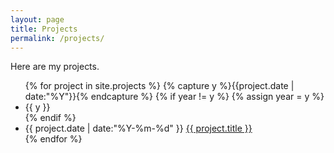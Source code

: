 ```yaml
---
layout: page
title: Projects
permalink: /projects/
---
```


Here are my projects.

<ul class="listing">
{% for project in site.projects %}
  {% capture y %}{{project.date | date:"%Y"}}{% endcapture %}
  {% if year != y %}
    {% assign year = y %}
    <li class="listing-separator">{{ y }}</li>
  {% endif %}
  <li class="listing-item">
    <time datetime="{{ post.date | date:"%Y-%m-%d" }}">{{ project.date | date:"%Y-%m-%d" }}</time>
    <a href="{{ post.url }}" title="{{ post.title }}">{{ project.title }}</a>
  </li>
{% endfor %}
</ul>
